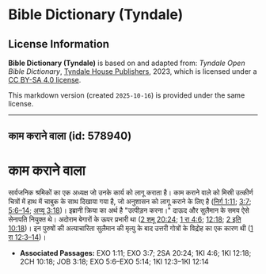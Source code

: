 # Bible Dictionary (Tyndale)

## License Information

**Bible Dictionary (Tyndale)** is based on and adapted from: _Tyndale Open Bible Dictionary_, [Tyndale House Publishers](https://tyndaleopenresources.com/), 2023, which is licensed under a [CC BY-SA 4.0 license](https://creativecommons.org/licenses/by-sa/4.0/legalcode.en).

This markdown version (created `2025-10-16`) is provided under the same license.



--------------------------------

## काम कराने वाला (id: 578940)

काम कराने वाला
==============

सार्वजनिक श्रमिकों का एक अध्यक्ष जो उनके कार्य को लागू कराता है। काम कराने वाले को मिस्री उत्कीर्ण चित्रों में हाथ में चाबुक के साथ दिखाया गया है, जो अनुशासन को लागू कराने के लिए है ([निर्ग 1:11](https://ref.ly/Exod1:11); [3:7](https://ref.ly/Exod3:7); [5:6–14](https://ref.ly/Exod5:6-Exod5:14); [अय्यू 3:18](https://ref.ly/Job3:18))। इब्रानी क्रिया का अर्थ है "उत्पीड़न करना।" दाऊद और सुलैमान के समय ऐसे सेनापति नियुक्त थे। अदोराम बेगारों के ऊपर प्रभारी था ([2 शमू 20:24](https://ref.ly/2Sam20:24); [1 रा 4:6](https://ref.ly/1Kgs4:6); [12:18](https://ref.ly/1Kgs12:18); [2 इति 10:18](https://ref.ly/2Chr10:18))। इन पुरुषों की अत्याचारिता सुलैमान की मृत्यु के बाद उत्तरी गोत्रों के विद्रोह का एक कारण थी ([1 रा 12:3–14](https://ref.ly/1Kgs12:3-1Kgs12:14))। 

* **Associated Passages:** EXO 1:11; EXO 3:7; 2SA 20:24; 1KI 4:6; 1KI 12:18; 2CH 10:18; JOB 3:18; EXO 5:6–EXO 5:14; 1KI 12:3–1KI 12:14

